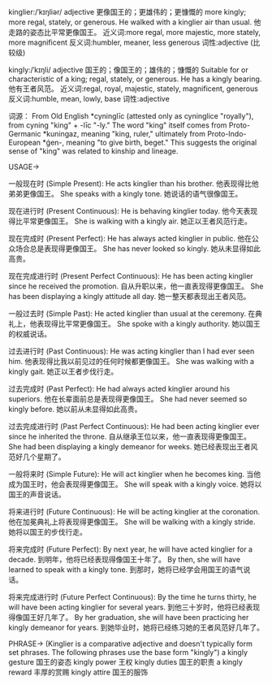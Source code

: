 kinglier:/ˈkɪŋliər/
adjective
更像国王的；更雄伟的；更慷慨的
more kingly; more regal, stately, or generous.
He walked with a kinglier air than usual. 他走路的姿态比平常更像国王。
近义词:more regal, more majestic, more stately, more magnificent
反义词:humbler, meaner, less generous
词性:adjective (比较级)


kingly:/ˈkɪŋli/
adjective
国王的；像国王的；雄伟的；慷慨的
Suitable for or characteristic of a king; regal, stately, or generous.
He has a kingly bearing. 他有王者风范。
近义词:regal, royal, majestic, stately, magnificent, generous
反义词:humble, mean, lowly, base
词性:adjective

词源：
From Old English *cyninglīc (attested only as cyninglice "royally"), from cyning "king" + -līc "-ly."  The word "king" itself comes from Proto-Germanic *kuningaz, meaning "king, ruler," ultimately from Proto-Indo-European *ǵen-, meaning "to give birth, beget."  This suggests the original sense of "king" was related to kinship and lineage.

USAGE->

一般现在时 (Simple Present):
He acts kinglier than his brother. 他表现得比他弟弟更像国王。
She speaks with a kingly tone. 她说话的语气很像国王。


现在进行时 (Present Continuous):
He is behaving kinglier today. 他今天表现得比平常更像国王。
She is walking with a kingly air. 她正以王者风范行走。


现在完成时 (Present Perfect):
He has always acted kinglier in public. 他在公众场合总是表现得更像国王。
She has never looked so kingly. 她从未显得如此高贵。


现在完成进行时 (Present Perfect Continuous):
He has been acting kinglier since he received the promotion. 自从升职以来，他一直表现得更像国王。
She has been displaying a kingly attitude all day. 她一整天都表现出王者风范。


一般过去时 (Simple Past):
He acted kinglier than usual at the ceremony. 在典礼上，他表现得比平常更像国王。
She spoke with a kingly authority. 她以国王的权威说话。


过去进行时 (Past Continuous):
He was acting kinglier than I had ever seen him. 他表现得比我以前见过的任何时候都更像国王。
She was walking with a kingly gait. 她正以王者步伐行走。


过去完成时 (Past Perfect):
He had always acted kinglier around his superiors. 他在长辈面前总是表现得更像国王。
She had never seemed so kingly before. 她以前从未显得如此高贵。


过去完成进行时 (Past Perfect Continuous):
He had been acting kinglier ever since he inherited the throne. 自从继承王位以来，他一直表现得更像国王。
She had been displaying a kingly demeanor for weeks. 她已经表现出王者风范好几个星期了。


一般将来时 (Simple Future):
He will act kinglier when he becomes king. 当他成为国王时，他会表现得更像国王。
She will speak with a kingly voice. 她将以国王的声音说话。


将来进行时 (Future Continuous):
He will be acting kinglier at the coronation. 他在加冕典礼上将表现得更像国王。
She will be walking with a kingly stride. 她将以国王的步伐行走。


将来完成时 (Future Perfect):
By next year, he will have acted kinglier for a decade. 到明年，他将已经表现得像国王十年了。
By then, she will have learned to speak with a kingly tone. 到那时，她将已经学会用国王的语气说话。


将来完成进行时 (Future Perfect Continuous):
By the time he turns thirty, he will have been acting kinglier for several years. 到他三十岁时，他将已经表现得像国王好几年了。
By her graduation, she will have been practicing her kingly demeanor for years. 到她毕业时，她将已经练习她的王者风范好几年了。

PHRASE->
(Kinglier is a comparative adjective and doesn't typically form set phrases.  The following phrases use the base form "kingly")
a kingly gesture 国王的姿态
kingly power 王权
kingly duties 国王的职责
a kingly reward  丰厚的赏赐
kingly attire  国王的服饰
